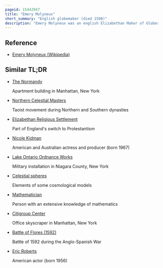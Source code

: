 ```yaml
---
pageid: 15442947
title: "Emery Molyneux"
short_summary: "English globemaker (died 1598)"
description: "Emery Molyneux was an english Elizabethan Maker of Globes, mathematical Instruments and Ordnance. His Terrestrial and celestial Globes, first published in 1592, were the first to be made in England and the first to be made by an Englishman."
---
```


## Reference

- [Emery Molyneux (Wikipedia)](https://en.wikipedia.org/?curid=15442947)

## Similar TL;DR

- [The Normandy](/tldr/en/the-normandy)

  Apartment building in Manhattan, New York

- [Northern Celestial Masters](/tldr/en/northern-celestial-masters)

  Taoist movement during Northern and Southern dynasties

- [Elizabethan Religious Settlement](/tldr/en/elizabethan-religious-settlement)

  Part of England's switch to Protestantism

- [Nicole Kidman](/tldr/en/nicole-kidman)

  American and Australian actress and producer (born 1967)

- [Lake Ontario Ordnance Works](/tldr/en/lake-ontario-ordnance-works)

  Military installation in Niagara County, New York

- [Celestial spheres](/tldr/en/celestial-spheres)

  Elements of some cosmological models

- [Mathematician](/tldr/en/mathematician)

  Person with an extensive knowledge of mathematics

- [Citigroup Center](/tldr/en/citigroup-center)

  Office skyscraper in Manhattan, New York

- [Battle of Flores (1592)](/tldr/en/battle-of-flores-1592)

  Battle of 1592 during the Anglo-Spanish War

- [Eric Roberts](/tldr/en/eric-roberts)

  American actor (born 1956)
